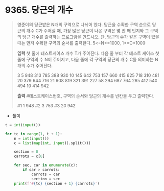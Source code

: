 # 9365. 당근의 개수

> 영준이의 당근밭은 N개의 구역으로 나뉘어 있다. 당근을 수확한 구역 순으로 당근의 개수 C가 주어질 때, 가장 많은 당근이 나온 구역은 몇 번 째 인지와 그 구역의 당근 개수를 출력하는 프로그램을 만드시오. 단, 당근의 수가 같은 구역이 있을 때는 먼저 수확한 구역의 순서를 출력한다.
> 5<=N<=1000, 1<=C<1000
>
> **입력**
> 첫 줄에 테스트케이스 개수 T가 주어진다. 다음 줄 부터 각 테스트 케이스 첫 줄에 구역의 수 N이 주어지고, 다음 줄에 각 구역의 당근의 개수 C를 의미하는 N개의 수가 주어진다.
>
> 3
> 5
> 948 313 785 388 930 
> 10
> 145 642 753 157 660 415 625 718 310 481 
> 20
> 379 644 716 21 608 819 321 391 227 58 294 687 764 295 412 540 494 10 414 942 
>
> **출력**
> \#테스트케이스번호, 구역의 순서와 당근의 개수를 빈칸을 두고 출력한다.
>
> \#1 1 948
> \#2 3 753
> \#3 20 942

- 풀이

```python
t = int(input())

for tc in range(1, t + 1):
    n = int(input())
    c = list(map(int, input().split()))

    section = 0
    carrots = c[0]

    for sec, car in enumerate(c):
        if car > carrots:
            carrots = car
            section = sec
    print(f'#{tc} {section + 1} {carrots}')
```

